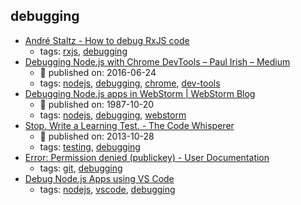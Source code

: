debugging 
---
* [André Staltz - How to debug RxJS code](http://staltz.com/how-to-debug-rxjs-code.html)
    * tags: [rxjs](../tags/rxjs.md), [debugging](../tags/debugging.md)
* [Debugging Node.js with Chrome DevTools – Paul Irish – Medium](https://medium.com/@paul_irish/debugging-node-js-nightlies-with-chrome-devtools-7c4a1b95ae27)
    * :calendar: published on: 2016-06-24
    * tags: [nodejs](../tags/nodejs.md), [debugging](../tags/debugging.md), [chrome](../tags/chrome.md), [dev-tools](../tags/dev-tools.md)
* [Debugging Node.js apps in WebStorm | WebStorm Blog](https://blog.jetbrains.com/webstorm/2017/09/debugging-node-js-apps-in-webstorm/)
    * :calendar: published on: 1987-10-20
    * tags: [nodejs](../tags/nodejs.md), [debugging](../tags/debugging.md), [webstorm](../tags/webstorm.md)
* [Stop. Write a Learning Test. - The Code Whisperer](http://blog.thecodewhisperer.com/permalink/when-to-write-learning-tests)
    * :calendar: published on: 2013-10-28
    * tags: [testing](../tags/testing.md), [debugging](../tags/debugging.md)
* [Error: Permission denied (publickey) - User Documentation        ](https://help.github.com/articles/error-permission-denied-publickey/)
    * tags: [git](../tags/git.md), [debugging](../tags/debugging.md)
* [Debug Node.js Apps using VS Code](https://code.visualstudio.com/docs/nodejs/nodejs-debugging)
    * tags: [nodejs](../tags/nodejs.md), [vscode](../tags/vscode.md), [debugging](../tags/debugging.md)

